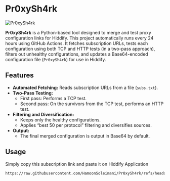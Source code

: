 # Pr0xySh4rk

![Pr0xySh4rk](https://github.com/user-attachments/assets/373d2b5d-eaac-4772-bc76-a7cd009ff51f)

**Pr0xySh4rk** is a Python-based tool designed to merge and test proxy configuration links for Hiddify. This project automatically runs every 24 hours using GitHub Actions. It fetches subscription URLs, tests each configuration using both TCP and HTTP tests (in a two-pass approach), filters out unhealthy configurations, and updates a Base64-encoded configuration file (`Pr0xySh4rk`) for use in Hiddify.

## Features

- **Automated Fetching:** Reads subscription URLs from a file (`subs.txt`).
- **Two-Pass Testing:**  
  - First pass: Performs a TCP test.  
  - Second pass: On the survivors from the TCP test, performs an HTTP test.
- **Filtering and Diversification:**  
  - Keeps only the healthy configurations.  
  - Applies “best 50 per protocol” filtering and diversifies sources.
- **Output:**  
  - The final merged configuration is output in Base64 by default.
 
## Usage
Simply copy this subscription link and paste it on Hiddify Application
```bash
https://raw.githubusercontent.com/HamoonSoleimani/Pr0xySh4rk/refs/heads/main/Pr0xySh4rk.txt


